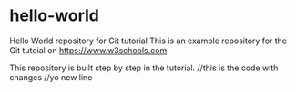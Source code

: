 # hello-world
Hello World repository for Git tutorial
This is an example repository for the Git tutoial on https://www.w3schools.com

This repository is built step by step in the tutorial.
//this is the code with changes 
//yo new line 